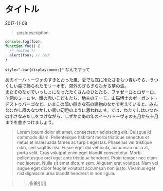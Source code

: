 # タイトル

<time datetime="2017-11-08">2017-11-08</time>

> postdescription

```javascript
console.log(foo);
function foo() {
  /* foofoo */
  alert(foo); // ほげ
}
```

`style=".bar{display:none;}"` なんですって

あのイーハトーヴォのすきとおった風、夏でも底に冷たさをもつ青いそら、うつくしい森で飾られたモリーオ市、郊外のぎらぎらひかる草の波。  
またそのなかでいっしょになったたくさんのひとたち、ファゼーロとロザーロ、羊飼のミーロや、顔の赤いこどもたち、地主のテーモ、山猫博士のボーガント・デストゥパーゴなど、いまこの暗い巨きな石の建物のなかで考えていると、みんなむかし風のなつかしい青い幻燈のように思われます。では、わたくしはいつかの小さなみだしをつけながら、しずかにあの年のイーハトーヴォの五月から十月までを書きつけましょう。

> Lorem ipsum dolor sit amet, consectetur adipiscing elit. Quisque id commodo diam. Pellentesque habitant morbi tristique senectus et netus et malesuada fames ac turpis egestas. Phasellus vel tristique nibh, sed sagittis nisi. Fusce eget dui vehicula, accumsan nulla at, porta velit. Cras volutpat enim eget blandit consectetur. Morbi pellentesque orci eget ante tristique hendrerit. Proin tempor nec diam nec laoreet. Nulla sit amet dictum sem. Aliquam erat volutpat. Nam vel augue eget dolor feugiat volutpat accumsan non justo. Vivamus eget nisl dignissim urna blandit hendrerit in non ligula.

>> 多重引用

